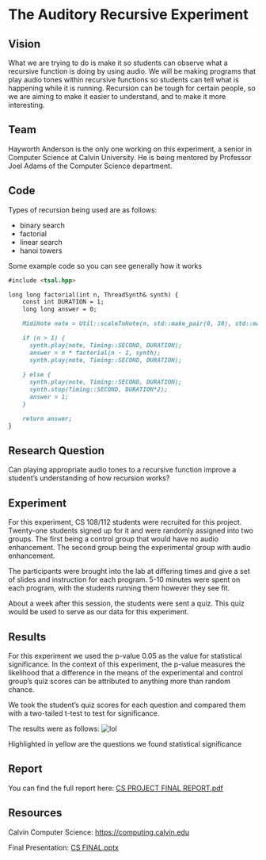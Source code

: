 # The Auditory Recursive Experiment 

## Vision

What we are trying to do is make it so students can observe what a recursive function is doing by using audio. We will be making programs that play audio tones within recursive functions so students can tell what is happening while it is running. Recursion can be tough for certain people, so we are aiming to make it easier to understand, and to make it more interesting. 

## Team

Hayworth Anderson is the only one working on this experiment, a senior in Computer Science at Calvin University. He is being mentored by Professor Joel Adams of the Computer Science department.  

## Code

Types of recursion being used are as follows:

- binary search
- factorial
- linear search
- hanoi towers

Some example code so you can see generally how it works
```markdown
#include <tsal.hpp>

long long factorial(int n, ThreadSynth& synth) {
    const int DURATION = 1;
    long long answer = 0;

    MidiNote note = Util::scaleToNote(n, std::make_pair(0, 30), std::make_pair(C4, C7));

    if (n > 1) {
      synth.play(note, Timing::SECOND, DURATION);
      answer = n * factorial(n - 1, synth);
      synth.play(note, Timing::SECOND, DURATION);
      
    } else {
      synth.play(note, Timing::SECOND, DURATION);
      synth.stop(Timing::SECOND, DURATION*2);
      answer = 1;
    }

    return answer;
}
```
## Research Question

Can playing appropriate audio tones to a recursive function improve a student’s understanding of how recursion works?

## Experiment

For this experiment, CS 108/112 students were recruited for this project. Twenty-one students signed up for it and were randomly assigned into two groups. The first being a control group that would have no audio enhancement. The second group being the experimental group with audio enhancement. 

The participants were brought into the lab at differing times and give a set of slides and instruction for each program. 5-10 minutes were spent on each program, with the students running them however they see fit. 

About a week after this session, the students were sent a quiz. This quiz would be used to serve as our data for this experiment.

## Results 

For this experiment we used the p-value 0.05 as the value for statistical significance. In the context of this experiment, the p-value measures the likelihood that a difference in the means of the experimental and control group’s quiz scores can be attributed to anything more than random chance.

We took the student’s quiz scores for each question and compared them with a two-tailed t-test to test for significance. 

The results were as follows:
![lol](https://user-images.githubusercontent.com/71472546/165418058-864393e9-0c70-4bae-92a5-e0f782f3bd82.png)

Highlighted in yellow are the questions we found statistical significance 

## Report

You can find the full report here:
[CS PROJECT FINAL REPORT.pdf](https://github.com/haywortha/Hearing-Recursion/files/8568281/CS.PROJECT.FINAL.REPORT.pdf)

## Resources

Calvin Computer Science: https://computing.calvin.edu

Final Presentation: [CS FINAL.pptx](https://github.com/haywortha/Hearing-Recursion/files/8568285/CS.FINAL.pptx)

